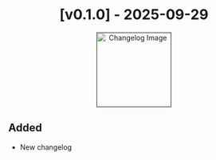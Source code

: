<div align="center">
    <h1>[v0.1.0] - 2025-09-29</h1>
  <a href="">
    <img src="https://go.dev/blog/go-brand/Go-Logo/SVG/Go-Logo_Aqua.svg" alt="Changelog Image" width="150" />
  </a>
</div>

## Added
- New changelog